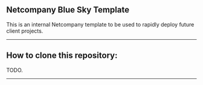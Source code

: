 ## Netcompany Blue Sky Template

This is an internal Netcompany template to be used to rapidly deploy future client projects.


---

## How to clone this repository:

TODO.

---

